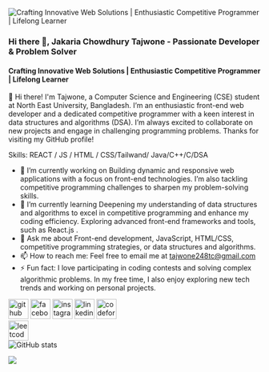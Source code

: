 ![Crafting Innovative Web Solutions | Enthusiastic Competitive Programmer | Lifelong Learner](https://media.licdn.com/dms/image/D5616AQFQfogkPRatzA/profile-displaybackgroundimage-shrink_350_1400/0/1720119340981?e=1728518400&v=beta&t=OZ9nZ19XIf5e_ds9DJIdfWyG1slgNeF2l6laUsR7fiw)
### Hi there 👋, Jakaria Chowdhury Tajwone - Passionate Developer & Problem Solver 
#### Crafting Innovative Web Solutions | Enthusiastic Competitive Programmer | Lifelong Learner


👋 Hi there! I'm Tajwone, a Computer Science and Engineering (CSE) student at North East University, Bangladesh. I’m an enthusiastic front-end web developer and a dedicated competitive programmer with a keen interest in data structures and algorithms (DSA).
I’m always excited to collaborate on new projects and engage in challenging programming problems. Thanks for visiting my GitHub profile!

Skills:  REACT / JS / HTML / CSS/Tailwand/ Java/C++/C/DSA

- 🔭 I’m currently working on Building dynamic and responsive web applications with a focus on front-end technologies. I’m also tackling competitive programming challenges to sharpen my problem-solving skills. 
- 🌱 I’m currently learning  Deepening my understanding of data structures and algorithms to excel in competitive programming and enhance my coding efficiency. Exploring advanced front-end frameworks and tools, such as React.js . 
- 💬 Ask me about  Front-end development, JavaScript, HTML/CSS, competitive programming strategies, or data structures and algorithms. 
- 📫 How to reach me:  Feel free to email me at tajwone248tc@gmail.com 
- ⚡ Fun fact:  I love participating in coding contests and solving complex algorithmic problems. In my free time, I also enjoy exploring new tech trends and working on personal projects. 


[<img src='https://cdn.jsdelivr.net/npm/simple-icons@3.0.1/icons/github.svg' alt='github' height='40'>](https://github.com/tajwone17)  [<img src='https://cdn.jsdelivr.net/npm/simple-icons@3.0.1/icons/facebook.svg' alt='facebook' height='40'>](https://www.facebook.com/tajwone.chowdhury?mibextid=LQQJ4d)  [<img src='https://cdn.jsdelivr.net/npm/simple-icons@3.0.1/icons/instagram.svg' alt='instagram' height='40'>](https://www.instagram.com/tajwone_chowdhury17?igsh=MWlrZWdoY3NxcnR1Mg%3D%3D&utm_source=qr)  [<img src='https://cdn.jsdelivr.net/npm/simple-icons@3.0.1/icons/linkedin.svg' alt='linkedin' height='40'>](https://www.linkedin.com/in/jakaria-chowdhury-tajwone-9a1b08293?lipi=urn%3Ali%3Apage%3Ad_flagship3_profile_view_base_contact_details%3ByxKxY1%2B%2FSFuUAaCuVXg8Gg%3D%3D) [<img src='https://cdn.jsdelivr.net/npm/simple-icons@3.0.1/icons/codeforces.svg' alt='codeforces' height='40'>](https://codeforces.com/profile/tajwone17)    
 [<img src='https://cdn.jsdelivr.net/npm/simple-icons@3.0.1/icons/codeforces.svg' alt='leetcode' height='40'>](https://leetcode.com/u/tajwone17/)  
![GitHub stats](https://github-readme-stats.vercel.app/api?username=tajwone17&show_icons=true)  

![](https://komarev.com/ghpvc/?username=tajwone17)
